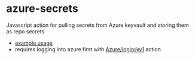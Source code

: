 # azure-secrets
Javascript action for pulling secrets from Azure keyvault and storing them as repo secrets
- [example usage](./.github/workflows/test-action.yaml)
- requires logging into azure first with [Azure/login@v1](https://github.com/marketplace/actions/azure-login) action
